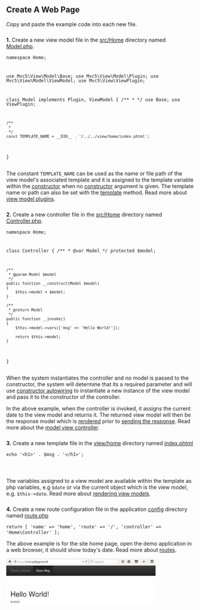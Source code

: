 ## Create A Web Page
<p class="text-info">Copy and paste the example code into each new file.</p>
<p style="margin-top:25px;"><a id="view-model"></a><b>1.</b> Create a new view model file in the <a href="https://github.com/mvc5/application/tree/master/src/Home">src/Home</a> directory named <a href="https://github.com/mvc5/application/tree/master/src/Home/Model.php">Model.php</a>.</p>
<pre style="line-height:1"><code><?php

namespace Home;

use Mvc5\View\Model\Base;
use Mvc5\View\Model\Plugin;
use Mvc5\View\Model\ViewModel;
use Mvc5\View\ViewPlugin;

class Model
    implements Plugin, ViewModel
{
    /**
     *
     */
    use Base;
    use ViewPlugin;

    /**
     *
     */
    const TEMPLATE_NAME = __DIR__ . '/../../view/home/index.phtml';
}</code></pre>
<p>The constant <code>TEMPLATE_NAME</code> can be used as the name or file path of the view model's associated template and it is assigned to the template variable within the <a href="https://github.com/mvc5/framework/blob/master/src/View/Model/Base.php#L21">constructor</a> when no <a href="https://github.com/mvc5/framework/blob/master/src/View/Model/Base.php#L21">constructor</a> argument is given. The template name or path can also be set with the <a href="https://github.com/mvc5/framework/blob/master/src/View/Model/Base.php#L66">template</a> method. Read more about <a href="/overview/#view-model-plugins">view model plugins</a>.</p>
<p style="margin-top:25px;"><a id="controller"></a><b>2.</b> Create a new controller file in the <a href="https://github.com/mvc5/application/tree/master/src/Home">src/Home</a> directory named <a href="https://github.com/mvc5/application/blob/master/src/Home/Controller.php">Controller.php</a>.</p>
<pre style="line-height:1"><code><?php

namespace Home;
    
class Controller
{
    /**
     * @var Model
     */
    protected $model;
    
    /**
     * @param Model $model
     */
    public function __construct(Model $model)
    {
        $this->model = $model;
    }

    /**
     * @return Model
     */
    public function __invoke()
    {
        $this->model->vars(['msg' => 'Hello World!']);
        
        return $this->model;
    }
}</code></pre>
<p>When the system instantiates the controller and no model is passed to the constructor, the system will determine that its a required parameter and will use <a href="/overview/#constructor-autowiring">constructor autowiring</a> to instantiate a new instance of the view model and pass it to the constructor of the controller.</p>
<p>In the above example, when the controller is invoked, it assigns the current date to the view model and returns it. The returned view model will then be the response model which is <a href="https://github.com/mvc5/framework/blob/master/src/Mvc/View/Renderer.php">rendered</a> prior to <a href="https://github.com/mvc5/framework/blob/master/src/Response/Send/Sender.php">sending the response</a>. Read more about the <a href="/overview/#model-view-controller">model view controller</a>.</p>
<p style="margin-top:25px;"><a id="view-template"></a><b>3.</b> Create a new template file in the <a href="https://github.com/mvc5/application/tree/master/view/home">view/home</a> directory named <a href="https://github.com/mvc5/application/blob/master/view/home/index.phtml">index.phtml</a></p>
<pre style="line-height:1"><code><?php
                                 
  echo '&lt;h1&gt;' . $msg . '&lt;/h1&gt;';

</code></pre>
<p>The variables assigned to a view model are available within the template as php variables, e.g <code>$date</code> or via the current object which is the view model, e.g. <code>$this->date</code>. Read more about <a href="/overview/#rendering-view-models">rendering view models</a>.</p>
<p style="margin-top:25px;"><a id="route"></a><b>4.</b> Create a new route configuration file in the application <a href="https://github.com/mvc5/application/tree/master/config">config</a> directory named <a href="https://github.com/mvc5/application/blob/master/config/route.php">route.php</a></p>
<pre style="line-height:1"><code><?php

return [
    'name'       => 'home',
    'route'      => '/',
    'controller' => 'Home\Controller'
];</code></pre>
<p>The above example is for the site home page, open the demo application in a web browser, it should show today's date. Read more about <a href="/overview/#routes">routes</a>.</p>
<div class="thumbnail" style="border:none;">
    <img style="margin-left:0;" src="/images/demo-homepage.png" width="400" height="126" title="Demo Home Page">
</div>
